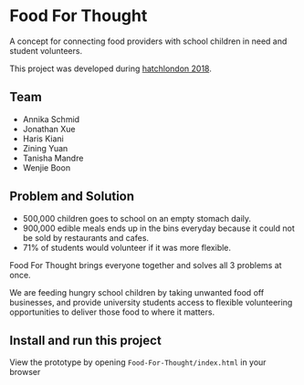 # Food For Thought

A concept for connecting food providers with school children in need and student volunteers.

This project was developed during [hatchlondon 2018](http://hatchlondon.io).

## Team
* Annika Schmid 
* Jonathan Xue 
* Haris Kiani
* Zining Yuan
* Tanisha Mandre
* Wenjie Boon

## Problem and Solution
- 500,000 children goes to school on an empty stomach daily.
- 900,000 edible meals ends up in the bins everyday because it could not be sold by restaurants and cafes.
- 71% of students would volunteer if it was more flexible.

Food For Thought brings everyone together and solves all 3 problems at once.

We are feeding hungry school children by taking unwanted food off businesses, and provide university students access to flexible volunteering opportunities to deliver those food to where it matters.

## Install and run this project
View the prototype by opening `Food-For-Thought/index.html` in your browser 
